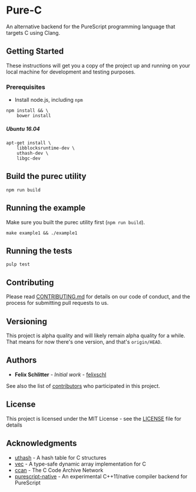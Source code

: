 # Pure-C

An alternative backend for the PureScript programming language that targets C
using Clang.

## Getting Started

These instructions will get you a copy of the project up and running on your
local machine for development and testing purposes.

### Prerequisites

* Install node.js, including `npm`

```
npm install && \
	bower install
```

##### Ubuntu 16.04

```
apt-get install \
	libblocksruntime-dev \
	uthash-dev \
	libgc-dev
```

## Build the purec utility

```
npm run build
```

## Running the example

Make sure you built the purec utility first (`npm run build`).

```
make example1 && ./example1
```

## Running the tests

```
pulp test
```

## Contributing

Please read [CONTRIBUTING.md](#) for details on our code of
conduct, and the process for submitting pull requests to us.

## Versioning

This project is alpha quality and will likely remain alpha quality for a while.
That means for now there's one version, and that's `origin/HEAD`.

## Authors

* **Felix Schlitter** - *Initial work* - [felixschl](https://github.com/felixschl)

See also the list of [contributors](https://github.com/pure-c/pure-c/contributors) who participated in this project.

## License

This project is licensed under the MIT License - see the [LICENSE](LICENSE) file for details

## Acknowledgments

* [uthash](https://github.com/troydhanson/uthash) - A hash table for C structures
* [vec](https://github.com/rxi/vec) - A type-safe dynamic array implementation for C
* [ccan](https://github.com/rustyrussell/ccan) - The C Code Archive Network
* [purescript-native](https://github.com/andyarvanitis/purescript-native) - An experimental C++11/native compiler backend for PureScript
